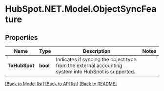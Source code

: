 # HubSpot.NET.Model.ObjectSyncFeature

## Properties

Name | Type | Description | Notes
------------ | ------------- | ------------- | -------------
**ToHubSpot** | **bool** | Indicates if syncing the object type from the external accounting system into HubSpot is supported. | 

[[Back to Model list]](../README.md#documentation-for-models) [[Back to API list]](../README.md#documentation-for-api-endpoints) [[Back to README]](../README.md)

